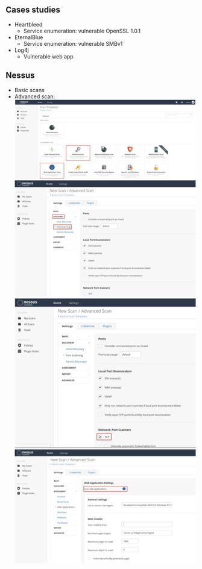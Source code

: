 
## Cases studies
- Heartbleed
    - Service enumeration: vulnerable OpenSSL 1.0.1
- EternalBlue
    - Service enumeration: vulnerable SMBv1
- Log4j
    - Vulnerable web app


## Nessus
- Basic scans
- Advanced scan:
![Alt text](<Captura de pantalla 2023-11-15 a las 17.39.57.png>)
![Alt text](<Captura de pantalla 2023-11-15 a las 17.40.52.png>)
![Alt text](<Captura de pantalla 2023-11-15 a las 17.41.33.png>)
![Alt text](<Captura de pantalla 2023-11-15 a las 17.42.18.png>)